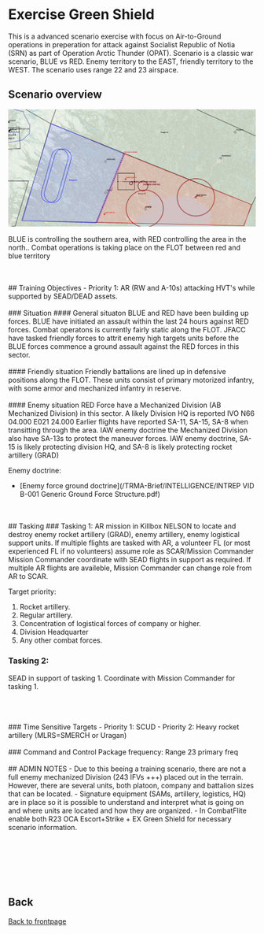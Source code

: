 # Exercise Green Shield

This is a advanced scenario exercise with focus on Air-to-Ground operations in preperation for attack against Socialist Republic of Notia (SRN) as part of Operation Arctic Thunder (OPAT).
Scenario is a classic war scenario, BLUE vs RED. Enemy territory to the EAST, friendly territory to the WEST.
The scenario uses range 22 and 23 airspace.

## Scenario overview
![Exercise GREEN SHIELD scenario overview](/GRAPHICS/EX_GREENSHIELD_OVERVIEW.png)

BLUE is controlling the southern area, with RED controlling the area in the north..
Combat operations is taking place on the FLOT between red and blue territory


<br>
<br>
## Training Objectives
- Priority 1: AR (RW and A-10s) attacking HVT's while supported by SEAD/DEAD assets.
<br>
<br>
### Situation
#### General situaton
BLUE and RED have been building up forces. BLUE have initiated an assault within the last 24 hours against RED forces. Combat operatons is currently fairly static along
the FLOT. JFACC have tasked friendly forces to attrit enemy high targets units before the BLUE forces commence a ground assault against the RED forces in this sector.
<br>
<br>
#### Friendly situation
Friendly battalions are lined up in defensive positions along the FLOT. These units consist of primary motorized infantry, 
with some armor and mechanized infantry in reserve.
<br>
<br>
#### Enemy situation
RED Force have a Mechanized Division (AB Mechanized Division) in this sector. A likely Division HQ is reported IVO N66 04.000 E021 24.000
Earlier flights have reported SA-11, SA-15, SA-8 when transitting through the area.
IAW enemy doctrine the Mechanized Division also have SA-13s to protect the maneuver forces.
IAW enemy doctrine, SA-15 is likely protecting division HQ, and SA-8 is likely protecting rocket artillery (GRAD)

Enemy doctrine:
- [Enemy force ground doctrine](/TRMA-Brief/INTELLIGENCE/INTREP VID B-001 Generic Ground Force Structure.pdf)  
<br>
<br>
## Tasking
### Tasking 1: 
AR mission in Killbox NELSON to locate and destroy enemy rocket artillery (GRAD), enemy artillery, enemy logistical support units.
If multiple flights are tasked with AR, a volunteer FL (or most experienced FL if no volunteers) assume role as SCAR/Mission Commander 
Mission Commander coordinate with SEAD flights in support as required.
If multiple AR flights are availeble, Mission Commander can change role from AR to SCAR.

Target priority:
1. Rocket artillery.
2. Regular artillery.
3. Concentration of logistical forces of company or higher.
4. Division Headquarter
5. Any other combat forces.

### Tasking 2: 
SEAD in support of tasking 1.
Coordinate with Mission Commander for tasking 1.
<br>
<br>


<br>
<br>
### Time Sensitive Targets
- Priority 1: SCUD
- Priority 2: Heavy rocket artillery (MLRS=SMERCH or Uragan)
<br>
<br>
### Command and Control
Package frequency:
Range 23 primary freq
<br>
<br>
## ADMIN NOTES
- Due to this beeing a training scenario, there are not a full enemy mechanized Division (243 IFVs +++) placed out in the terrain. 
However, there are several units, both platoon, company and battalion sizes that can be located.
- Signature equipment (SAMs, artillery, logistics, HQ) are in place so it is possible to understand and interpret what is going on and where units
are located and how they are organized.
- In CombatFlite enable both R23 OCA Escort+Strike + EX Green Shield for necessary scenario information.
<br>
<br>
<br>
<br>
<br>
<br>
<br>


## Back
[Back to frontpage](https://132nd-vwing.github.io/TRMA-Brief/)
